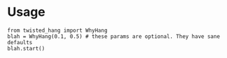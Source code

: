 # Usage
    from twisted_hang import WhyHang
    blah = WhyHang(0.1, 0.5) # these params are optional. They have sane defaults
    blah.start()

